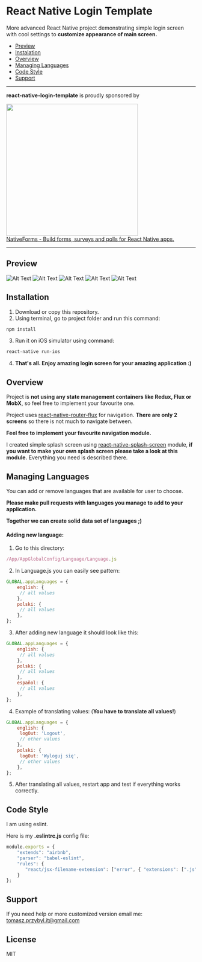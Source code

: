 # React Native Login Template


 More advanced React Native project demonstrating simple login screen with cool settings to **customize appearance of main screen.**

- [Preview](#preview)
- [Instalation](#installation)
- [Overview](#overview)
- [Managing Languages](#managing-languages)
- [Code Style](#code-style)
- [Support](#support)

---

**react-native-login-template** is proudly sponsored by

<a href="https://nativeforms.com/?utm_source=GitHub&utm_campaign=react-native-login-template" rel="nofollow" target="_blank">
  <img src="https://raw.githubusercontent.com/venits/native-forms/master/assets/sponsor.png" width="350"><br />
  NativeForms - Build forms, surveys and polls for React Native apps.
</a>

---

## Preview

![Alt Text](https://raw.githubusercontent.com/venits/react-native-router-flux/master/photo1.png) 
![Alt Text](https://raw.githubusercontent.com/venits/react-native-router-flux/master/photo2.png) 
![Alt Text](https://raw.githubusercontent.com/venits/react-native-router-flux/master/photo3.png)
![Alt Text](https://raw.githubusercontent.com/venits/react-native-router-flux/master/photo4.png)
![Alt Text](https://raw.githubusercontent.com/venits/react-native-router-flux/master/photo5.png)

## Installation
1. Download or copy this repository.
2. Using terminal, go to project folder and run this command:

```javascript
npm install
```
3. Run it on iOS simulator using command:
```javascript
react-native run-ios
```
4. **That's all. Enjoy amazing login screen for your amazing application :)**

## Overview

Project is **not using any state management containers like Redux, Flux or MobX**, so feel free to implement your favourite one.

Project uses [react-native-router-flux](https://github.com/aksonov/react-native-router-flux) for navigation. **There are only 2 screens** so there is not much to navigate between.

**Feel free to implement your favourite navigation module.**

I created simple splash screen using [react-native-splash-screen](https://github.com/crazycodeboy/react-native-splash-screen) module, **if you want to make your own splash screen please take a look at this module.** Everything you need is described there.

## Managing Languages
You can add or remove languages that are available for user to choose.

**Please make pull requests with languages you manage to add to your application.**

**Together we can create solid data set of languages ;)**

#### Adding new language:
1. Go to this directory:
```javascript
/App/AppGlobalConfig/Language/Language.js
```
2. In Language.js you can easily see pattern:
```javascript
GLOBAL.appLanguages = {
    english: {
     // all values
    },
    polski: {
     // all values
    },
};
```
3. After adding new language it should look like this:
```javascript
GLOBAL.appLanguages = {
    english: {
     // all values
    },
    polski: {
     // all values
    },
    español: {
     // all values
    },
};
```
4. Example of translating values: (**You have to translate all values!**)
```javascript
GLOBAL.appLanguages = {
    english: {
     logOut: 'Logout',
     // other values
    },
    polski: {
     logOut: 'Wyloguj się',
     // other values
    },
};
```
5. After translating all values, restart app and test if everything works correctly.

## Code Style

I am using eslint.

Here is my **.eslintrc.js** config file:
```javascript
module.exports = {
    "extends": "airbnb",
    "parser": "babel-eslint",
    "rules": {
       "react/jsx-filename-extension": ["error", { "extensions": [".js", ".jsx"] }],
    }
};
```
## Support

If you need help or more customized version email me: tomasz.przybyl.it@gmail.com

License
----
MIT
